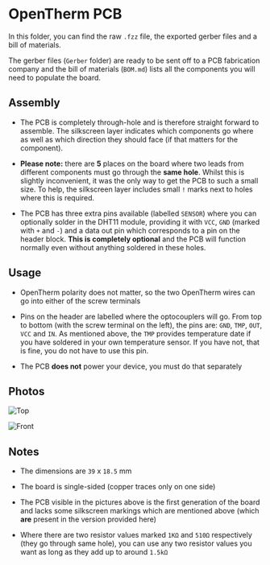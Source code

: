 # OpenTherm PCB

In this folder, you can find the raw `.fzz` file, the exported gerber files and a bill of materials.

The gerber files (`Gerber` folder) are ready to be sent off to a PCB fabrication company and the bill of materials (`BOM.md`) lists all the components you will need to populate the board.

## Assembly

- The PCB is completely through-hole and is therefore straight forward to assemble. The silkscreen layer indicates which components go where as well as which direction they should face (if that matters for the component). 

- **Please note:** there are **5** places on the board where two leads from different components must go through the **same hole**. Whilst this is slightly inconvenient, it was the only way to get the PCB to such a small size. To help, the silkscreen layer includes small `!` marks next to holes where this is required.

- The PCB has three extra pins available (labelled `SENSOR`) where you can optionally solder in the DHT11 module, providing it with `VCC`, `GND` (marked with `+` and `-`) and a data out pin which corresponds to a pin on the header block. **This is completely optional** and the PCB will function normally even without anything soldered in these holes. 

## Usage

- OpenTherm polarity does not matter, so the two OpenTherm wires can go into either of the screw terminals

- Pins on the header are labelled where the optocouplers will go. From top to bottom (with the screw terminal on the left), the pins are: `GND`, `TMP`, `OUT`, `VCC` and `IN`. As mentioned above, the `TMP` provides temperature date if you have soldered in your own temperature sensor. If you have not, that is fine, you do not have to use this pin.

- The PCB **does not** power your device, you must do that separately

## Photos

![Top](https://i.ibb.co/gPgSYPL/Top.jpg)

![Front](https://i.ibb.co/gjwf7yr/Front.jpg)

## Notes

- The dimensions are `39` x `18.5` mm

- The board is single-sided (copper traces only on one side)

- The PCB visible in the pictures above is the first generation of the board and lacks some silkscreen markings which are mentioned above (which **are** present in the version provided here)

- Where there are two resistor values marked `1KΩ` and `510Ω` respectively (they go through same hole), you can use any two resistor values you want as long as they add up to around `1.5kΩ`
